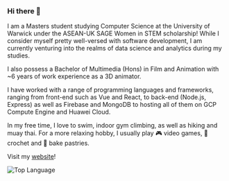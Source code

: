 ### Hi there 👋

I am a Masters student studying Computer Science at the University of Warwick under the ASEAN-UK SAGE Women in STEM scholarship! While I consider myself pretty well-versed with software development, I am currently venturing into the realms of data science and analytics during my studies.

I also possess a Bachelor of Multimedia (Hons) in Film and Animation with ~6 years of work experience as a 3D animator. 

I have worked with a range of programming languages and frameworks, ranging from front-end such as Vue and React, to back-end (Node.js, Express) as well as Firebase and MongoDB to hosting all of them on GCP Compute Engine and Huawei Cloud.

In my free time, I love to swim, indoor gym climbing, as well as hiking and muay thai. For a more relaxing hobby, I usually play 🎮 video games, 🧶 crochet and 🍰 bake pastries.

Visit my [website](https://charleneandrew.com/)! 

<!-- [![Charlene A.'s GitHub stats](https://github-readme-stats.vercel.app/api?username=Chikoness)](https://github.com/Chikoness/github-readme-stats) -->

<img alt = "Top Language" src="https://github-readme-stats.vercel.app/api/top-langs/?username=Chikoness" />

<!--
**Chikoness/Chikoness** is a ✨ _special_ ✨ repository because its `README.md` (this file) appears on your GitHub profile.

Here are some ideas to get you started:

- 🔭 I’m currently working on ...
- 🌱 I’m currently learning ...
- 👯 I’m looking to collaborate on ...
- 🤔 I’m looking for help with ...
- 💬 Ask me about ...
- 📫 How to reach me: ...
- 😄 Pronouns: ...
- ⚡ Fun fact: ...
-->
